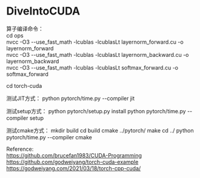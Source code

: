 # DiveIntoCUDA
  
算子编译命令：  
cd ops  
nvcc -O3 --use_fast_math -lcublas -lcublasLt layernorm_forward.cu -o layernorm_forward  
nvcc -O3 --use_fast_math -lcublas -lcublasLt layernorm_backward.cu -o layernorm_backward  
nvcc -O3 --use_fast_math -lcublas -lcublasLt softmax_forward.cu -o softmax_forward  

cd torch-cuda

测试JIT方式：
python pytorch/time.py --compiler jit

测试setup方式：
python pytorch/setup.py install
python pytorch/time.py --compiler setup

测试cmake方式：
mkdir build
cd build
cmake ../pytorch/
make
cd ../
python pytorch/time.py --compiler cmake

Reference:  
https://github.com/brucefan1983/CUDA-Programming  
https://github.com/godweiyang/torch-cuda-example  
https://godweiyang.com/2021/03/18/torch-cpp-cuda/  
